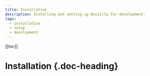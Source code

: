 ```yaml
---
title: Installation
description: Installing and setting up Doczilla for development.
tags:
  - installation
  - setup
  - development
---
```


[[toc]]

# Installation {.doc-heading}
